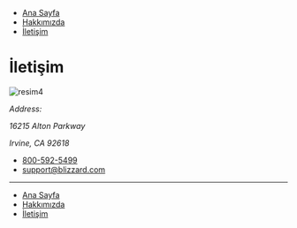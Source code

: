 - [Ana Sayfa](https://github.com/Overated/Kodluyoruz-FrontEnd-Homeworks/tree/main/HTML/Bolum-Sonu#kodluyoruz-frontend)
- [Hakkımızda](https://github.com/Overated/Kodluyoruz-FrontEnd-Homeworks/blob/main/HTML/Bolum-Sonu/Contact-about-us-readme/about-us.md#hakk%C4%B1m%C4%B1zda)
- [İletişim](https://github.com/Overated/Kodluyoruz-FrontEnd-Homeworks/blob/main/HTML/Bolum-Sonu/Contact-about-us-readme/Contact.md#i%CC%87leti%C5%9Fim)

# İletişim

![resim4](https://picsum.photos/id/5/600/300)

_Address:_

_16215 Alton Parkway_

_Irvine, CA 92618_

- <a href="tel:800-592-5499">800-592-5499</a>
- <a href="mailto:support@blizzard.com">support@blizzard.com</a>

---

- [Ana Sayfa](https://github.com/Overated/Kodluyoruz-FrontEnd-Homeworks/tree/main/HTML/Bolum-Sonu#kodluyoruz-frontend)
- [Hakkımızda](https://github.com/Overated/Kodluyoruz-FrontEnd-Homeworks/blob/main/HTML/Bolum-Sonu/Contact-about-us-readme/about-us.md#hakk%C4%B1m%C4%B1zda)
- [İletişim](https://github.com/Overated/Kodluyoruz-FrontEnd-Homeworks/blob/main/HTML/Bolum-Sonu/Contact-about-us-readme/Contact.md#i%CC%87leti%C5%9Fim)
